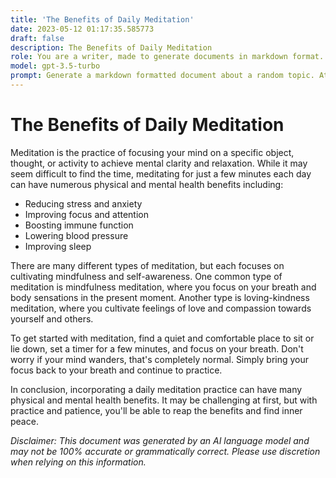 ```yaml
---
title: 'The Benefits of Daily Meditation'
date: 2023-05-12 01:17:35.585773
draft: false
description: The Benefits of Daily Meditation
role: You are a writer, made to generate documents in markdown format. It is very important that all of the documents you generate are in valid markdown format.
model: gpt-3.5-turbo
prompt: Generate a markdown formatted document about a random topic. At the bottom, include a disclaimer explaining that the document was generated by you. The first line of the document should be the title. Make sure that the entire document is in proper markdown format, using a mix of various tags to make the document visually appealing.
---
```


# The Benefits of Daily Meditation

Meditation is the practice of focusing your mind on a specific object, thought, or activity to achieve mental clarity and relaxation. While it may seem difficult to find the time, meditating for just a few minutes each day can have numerous physical and mental health benefits including: 

- Reducing stress and anxiety 
- Improving focus and attention 
- Boosting immune function 
- Lowering blood pressure 
- Improving sleep 

There are many different types of meditation, but each focuses on cultivating mindfulness and self-awareness. One common type of meditation is mindfulness meditation, where you focus on your breath and body sensations in the present moment. Another type is loving-kindness meditation, where you cultivate feelings of love and compassion towards yourself and others.

To get started with meditation, find a quiet and comfortable place to sit or lie down, set a timer for a few minutes, and focus on your breath. Don't worry if your mind wanders, that's completely normal. Simply bring your focus back to your breath and continue to practice.

In conclusion, incorporating a daily meditation practice can have many physical and mental health benefits. It may be challenging at first, but with practice and patience, you'll be able to reap the benefits and find inner peace.

*Disclaimer: This document was generated by an AI language model and may not be 100% accurate or grammatically correct. Please use discretion when relying on this information.*